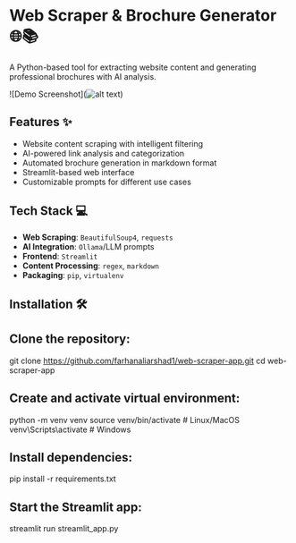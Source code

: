 # Web Scraper & Brochure Generator 🌐📚

A Python-based tool for extracting website content and generating professional brochures with AI analysis.

![Demo Screenshot](![alt text](image.png))

## Features ✨
- Website content scraping with intelligent filtering
- AI-powered link analysis and categorization
- Automated brochure generation in markdown format
- Streamlit-based web interface
- Customizable prompts for different use cases

## Tech Stack 💻
- **Web Scraping**: `BeautifulSoup4`, `requests`
- **AI Integration**: `Ollama`/LLM prompts
- **Frontend**: `Streamlit`
- **Content Processing**: `regex`, `markdown`
- **Packaging**: `pip`, `virtualenv`

## Installation 🛠️

## Clone the repository: 

git clone https://github.com/farhanaliarshad1/web-scraper-app.git
cd web-scraper-app

## Create and activate virtual environment:
python -m venv venv
source venv/bin/activate  # Linux/MacOS
venv\Scripts\activate  # Windows

## Install dependencies:
pip install -r requirements.txt

## Start the Streamlit app:
streamlit run streamlit_app.py

